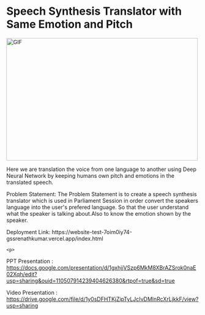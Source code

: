# Speech Synthesis Translator with Same Emotion and Pitch

<img class="align" align="center" alt="GIF" src="https://github.com/abhisheknaiidu/abhisheknaiidu/blob/master/code.gif?raw=true" width="500" height="320" />
<br>


<p> Here we are translation the voice from one language to another using Deep Neural Network by keeping humans own pitch and emotions in the translated speech.</p>

<p> Problem Statement: The Problem Statement is to create a speech synthesis translator which is used in Parliament Session in order convert the speakers language into the user's prefered language. So that the user understand what the speaker is talking about.Also to know the emotion shown by the speaker.</p>
  <p>
  Deployment Link: https://website-test-7oim0iy74-gssrenathkumar.vercel.app/index.html
    </p>
    
    <p>
  PPT Presentation : https://docs.google.com/presentation/d/1gxhjjVSzp6MkM8XBrAZSrok0naE02Xqh/edit?usp=sharing&ouid=110507914239404626380&rtpof=true&sd=true
  </p>
  
  Video Presentation : https://drive.google.com/file/d/1y0sDFHTKjZipTyLJcIvDMlnRcXrLjkkF/view?usp=sharing
